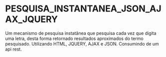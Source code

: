 # PESQUISA_INSTANTANEA_JSON_AJAX_JQUERY
Um mecanismo de pesquisa instatânea que pesquisa cada vez que digita uma letra, desta forma retornado resultados aproximados do termo pesquisado.
Utilizando HTML, JQUERY, AJAX e JSON. Consumindo de um api rest.
